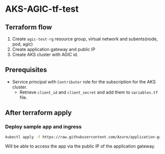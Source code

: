 # AKS-AGIC-tf-test

## Terraform flow

1. Create `agic-test-rg` resource group, virtual network and subents(node, pod, agic)
2. Create application gateway and public IP
3. Create AKS cluster with AGIC id.

## Prerequisites

- Service principal with `Contributor` role for the subscription for the AKS cluster.
  - Retrieve `client_id` and `client_secret` and add them to `variables.tf` file.

## After terraform apply

### Deploy sample app and ingress

```bash
kubectl apply -f https://raw.githubusercontent.com/Azure/application-gateway-kubernetes-ingress/master/docs/examples/aspnetapp.yaml
```

Will be able to access the app via the public IP of the application gateway.